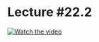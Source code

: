 # Lecture #22.2

[![Watch the video](https://img.youtube.com/vi/imSwkC-W8KU/0.jpg)](https://www.youtube.com/watch?v=imSwkC-W8KU&list=PLoROMvodv4rPzLcXBhbCFt8ahPrQGFSmN&index=60)

